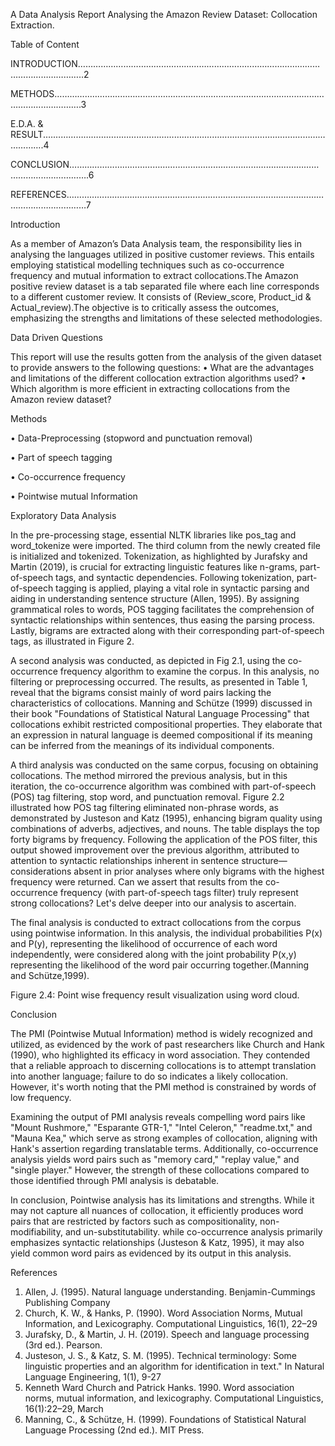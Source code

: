 




A Data Analysis Report Analysing the Amazon Review Dataset: 		Collocation Extraction. 
 
 
Table of Content



INTRODUCTION……………………………………………………………………………………………………………..2




METHODS…………..………………………………………………………………………………………………………….3





E.D.A. & RESULT.…………………………………………………………………………………………………………….4





CONCLUSION………………………………………………………………………………………………………………….6





REFERENCES……………………………………………………………………………………………………………………7




















Introduction

As a member of Amazon’s Data Analysis team, the responsibility lies in analysing the languages utilized in positive customer reviews. This entails employing statistical modelling techniques such as co-occurrence frequency and mutual information to extract collocations.The Amazon positive review dataset is a tab separated file where each line corresponds to a different customer review. It consists of (Review_score, Product_id & Actual_review).The objective is to critically assess the outcomes, emphasizing the strengths and limitations of these selected methodologies.


Data Driven Questions

This report will use the results gotten from the analysis of the given dataset to provide answers to the following questions:
•	What are the advantages and limitations of the different collocation extraction algorithms used?
•	Which algorithm is more efficient in extracting collocations from the Amazon review dataset?








Methods

•	Data-Preprocessing (stopword and punctuation removal)

•	Part of speech tagging 

•	Co-occurrence frequency 

•	Pointwise mutual Information 




































Exploratory Data Analysis

In the pre-processing stage, essential NLTK libraries like pos_tag and word_tokenize were imported. The third column from the newly created file is initialized and tokenized. Tokenization, as highlighted by Jurafsky and Martin (2019), is crucial for extracting linguistic features like n-grams, part-of-speech tags, and syntactic dependencies. Following tokenization, part-of-speech tagging is applied, playing a vital role in syntactic parsing and aiding in understanding sentence structure (Allen, 1995). By assigning grammatical roles to words, POS tagging facilitates the comprehension of syntactic relationships within sentences, thus easing the parsing process. Lastly, bigrams are extracted along with their corresponding part-of-speech tags, as illustrated in Figure 2.



A second analysis was conducted, as depicted in Fig 2.1, using the co-occurrence frequency algorithm to examine the corpus. In this analysis, no filtering or preprocessing occurred. The results, as presented in Table 1, reveal that the bigrams consist mainly of word pairs lacking the characteristics of collocations. Manning and Schütze (1999) discussed in their book "Foundations of Statistical Natural Language Processing" that collocations exhibit restricted compositional properties. They elaborate that an expression in natural language is deemed compositional if its meaning can be inferred from the meanings of its individual components.


 


A third analysis was conducted on the same corpus, focusing on obtaining collocations. The method mirrored the previous analysis, but in this iteration, the co-occurrence algorithm was combined with part-of-speech (POS) tag filtering, stop word, and punctuation removal. Figure 2.2 illustrated how POS tag filtering eliminated non-phrase words, as demonstrated by Justeson and Katz (1995), enhancing bigram quality using combinations of adverbs, adjectives, and nouns. The table displays the top forty bigrams by frequency. Following the application of the POS filter, this output showed improvement over the previous algorithm, attributed to attention to syntactic relationships inherent in sentence structure—considerations absent in prior analyses where only bigrams with the highest frequency were returned. Can we assert that results from the co-occurrence frequency (with part-of-speech tags filter) truly represent strong collocations? Let's delve deeper into our analysis to ascertain.






The final analysis is conducted to extract collocations from the corpus using pointwise information. In this analysis, the individual probabilities P(x) and P(y), representing the likelihood of occurrence of each word independently, were considered along with the joint probability P(x,y) representing the likelihood of the word pair occurring together.(Manning and Schütze,1999).




Figure 2.4: Point wise frequency result visualization using word cloud. 



Conclusion 

The PMI (Pointwise Mutual Information) method is widely recognized and utilized, as evidenced by the work of past researchers like Church and Hank (1990), who highlighted its efficacy in word association. They contended that a reliable approach to discerning collocations is to attempt translation into another language; failure to do so indicates a likely collocation. However, it's worth noting that the PMI method is constrained by words of low frequency.

Examining the output of PMI analysis reveals compelling word pairs like "Mount Rushmore," "Esparante GTR-1," "Intel Celeron," "readme.txt," and "Mauna Kea," which serve as strong examples of collocation, aligning with Hank's assertion regarding translatable terms.
Additionally, co-occurrence analysis yields word pairs such as "memory card," "replay value," and "single player." However, the strength of these collocations compared to those identified through PMI analysis is debatable.

In conclusion, Pointwise analysis has its limitations and strengths. While it may not capture all nuances of collocation, it efficiently produces word pairs that are restricted by factors such as compositionality, non-modifiability, and un-substitutability. while co-occurrence analysis primarily emphasizes syntactic relationships (Justeson & Katz, 1995), it may also yield common word pairs as evidenced by its output in this analysis. 






















References 
1.	Allen, J. (1995). Natural language understanding. Benjamin-Cummings Publishing Company
2.	Church, K. W., & Hanks, P. (1990). Word Association Norms, Mutual Information, and Lexicography. Computational Linguistics, 16(1), 22–29
3.	Jurafsky, D., & Martin, J. H. (2019). Speech and language processing (3rd ed.). Pearson.
4.	Justeson, J. S., & Katz, S. M. (1995). Technical terminology: Some linguistic properties and an algorithm for identification in text." In Natural Language Engineering, 1(1), 9-27
5.	Kenneth Ward Church and Patrick Hanks. 1990. Word association norms, mutual information, and lexicography. Computational Linguistics, 16(1):22–29, March
6.	Manning, C., & Schütze, H. (1999). Foundations of Statistical Natural Language Processing (2nd ed.). MIT Press.

